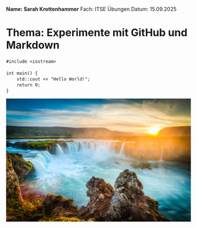 **Name: Sarah Krottenhammer**
Fach: ITSE Übungen
Datum: 15.09.2025
# Thema: Experimente mit GitHub und Markdown

```
#include <iostream>

int main() {
    std::cout << "Hello World!";
    return 0;
}
```
![](https://github.com/SarahKrottenhammer/4AHITS_ITSE_Krottenhammer/blob/main/bericht/img/wasserfall-godafoss-sonnenuntergang.jpeg)
